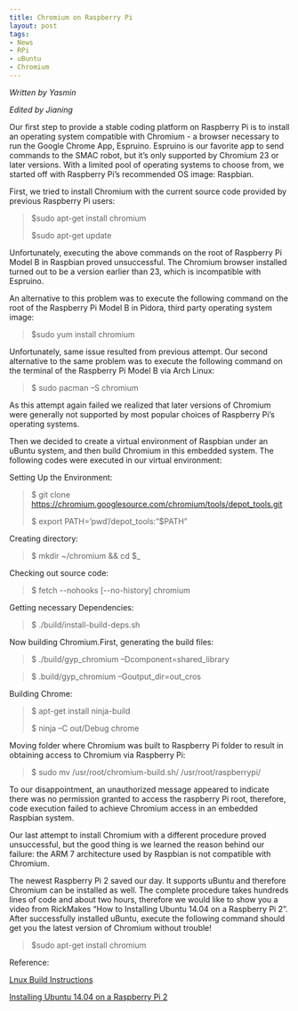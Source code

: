 ```yaml
---
title: Chromium on Raspberry Pi
layout: post
tags:
- News
- RPi
- uBuntu
- Chromium
---
```


*Written by Yasmin*

*Edited by Jianing*

<p>Our first step to provide a stable coding platform on Raspberry Pi is to install an operating system compatible with Chromium - a browser necessary to run the Google Chrome App, Espruino. Espruino is our favorite app to send commands to the SMAC robot, but it’s only supported by Chromium 23 or later versions. With a limited pool of operating systems to choose from, we started off with Raspberry Pi’s recommended OS image: Raspbian.</p>

<p>First, we tried to install Chromium with the current source code provided by previous Raspberry Pi users:	</p>

>$sudo apt-get install chromium
>
>$sudo apt-get update

<p>Unfortunately, executing the above commands on the root of Raspberry Pi Model B in Raspbian proved unsuccessful. The Chromium browser installed turned out to be a version earlier than 23, which is incompatible with Espruino.</p>

<p>An alternative to this problem was to execute the following command on the root of the Raspberry Pi Model B in Pidora, third party operating system image:</p>

>$sudo yum install chromium

<p>Unfortunately, same issue resulted from previous attempt.
Our second alternative to the same problem was to execute the following command on the terminal of the Raspberry Pi Model B via Arch Linux:</p>

>$ sudo pacman –S chromium

<p>As this attempt again failed we realized that later versions of Chromium were generally not supported by most popular choices of Raspberry Pi’s operating systems.</p>

<p>Then we decided to create a virtual environment of Raspbian under an uBuntu system, and then build Chromium in this embedded system. The following codes were executed in our virtual environment:
</p>

<p>Setting Up the Environment:</p>

>$ git clone https://chromium.googlesource.com/chromium/tools/depot_tools.git
>
>$ export PATH=’pwd’/depot_tools:”$PATH”

<p>Creating directory:</p>

>$ mkdir ~/chromium && cd $_

<p>Checking out source code:</p>

>$ fetch --nohooks [--no-history] chromium

<p>Getting necessary Dependencies:</p>

>$ ./build/install-build-deps.sh

<p>Now building Chromium.First, generating the build files:</p>

>$ ./build/gyp_chromium –Dcomponent=shared_library

>$ .build/gyp_chromium –Goutput_dir=out_cros

<p>Building Chrome:</p>

>$ apt-get install ninja-build
>
>$ ninja –C out/Debug chrome

<p>Moving folder where Chromium was built to Raspberry Pi folder to result in obtaining access to Chromium via Raspberry Pi:</p>

>$ sudo mv /usr/root/chromium-build.sh/ /usr/root/raspberrypi/

<p>To our disappointment, an unauthorized message appeared to indicate there was no permission granted to access the raspberry Pi root, therefore, code execution failed to achieve Chromium access in an embedded Raspbian system.</p>

<p>Our last attempt to install Chromium with a different procedure proved unsuccessful, but the good thing is we learned the reason behind our failure: the ARM 7 architecture used by Raspbian is not compatible with Chromium.</p>

<p>The newest Raspberry Pi 2 saved our day. It supports uBuntu and therefore Chromium can be installed as well. The complete procedure takes hundreds lines of code and about two hours, therefore we would like to show you a video from RickMakes “How to Installing Ubuntu 14.04 on a Raspberry Pi 2”. After successfully installed uBuntu, execute the following command should get you the latest version of Chromium without trouble!</p>

>$sudo apt-get install chromium

<p>Reference:</p>

[Lnux Build Instructions](http://dev.chromium.org/developers/how-tos/get-the-code)

[Installing Ubuntu 14.04 on a Raspberry Pi 2](https://www.youtube.com/watch?v=UGSQ7nzVCs4)
